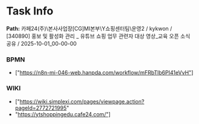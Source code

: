 # Task Info

**Path:** 카페24(주)\본사사업장\[CG]MI본부\Y쇼핑센터팀\운영2 / kykwon / [340890] 홍보 및 활성화 관리 _ 유튜브 쇼핑 업무 관련자 대상 영상_교육 오픈 소식 공유 / 2025-10-01_00-00-00

### BPMN
- ["https://n8n-mi-046-web.hanpda.com/workflow/mFRbTlb6PI41eVvH"]

### WIKI
- ["https://wiki.simplexi.com/pages/viewpage.action?pageId=2772721995"
- "https://ytshoppingedu.cafe24.com/"]


